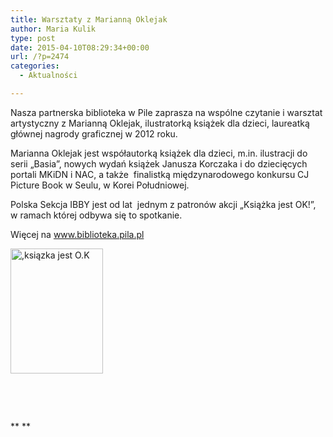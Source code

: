```yaml
---
title: Warsztaty z Marianną Oklejak
author: Maria Kulik
type: post
date: 2015-04-10T08:29:34+00:00
url: /?p=2474
categories:
  - Aktualności

---
```

Nasza partnerska biblioteka w Pile zaprasza na wspólne czytanie i warsztat artystyczny z Marianną Oklejak, ilustratorką książek dla dzieci, laureatką głównej nagrody graficznej w 2012 roku.

Marianna Oklejak jest współautorką książek dla dzieci, m.in. ilustracji do serii „Basia”, nowych wydań książek Janusza Korczaka i do dziecięcych portali MKiDN i NAC, a także  finalistką międzynarodowego konkursu CJ Picture Book w Seulu, w Korei Południowej.

Polska Sekcja IBBY jest od lat  jednym z patronów akcji &#8222;Książka jest OK!&#8221;, w ramach której odbywa się to spotkanie.

Więcej na www.biblioteka.pila.pl

[<img class="alignnone size-medium wp-image-2475" src="http://www.ibby.pl/wp-content/uploads/2015/04/ksiązka-jest-O.K-148x200.jpg" alt=",ksiązka jest O.K" width="148" height="200" srcset="http://www.ibby.pl/wp-content/uploads/2015/04/ksiązka-jest-O.K-148x200.jpg 148w, http://www.ibby.pl/wp-content/uploads/2015/04/ksiązka-jest-O.K-74x100.jpg 74w, http://www.ibby.pl/wp-content/uploads/2015/04/ksiązka-jest-O.K-443x600.jpg 443w, http://www.ibby.pl/wp-content/uploads/2015/04/ksiązka-jest-O.K.jpg 680w" sizes="(max-width: 148px) 100vw, 148px" />][1]

&nbsp;

&nbsp;

** **

&nbsp;

 [1]: http://www.ibby.pl/wp-content/uploads/2015/04/ksiązka-jest-O.K.jpg